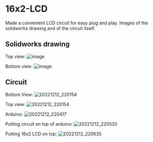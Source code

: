 # 16x2-LCD
Made a convenient LCD circuit for easy plug and play. Images of the solidworks drawing and of the circuit itself.

## Solidworks drawing
Top view:
![image](https://user-images.githubusercontent.com/115669425/207228792-cc8f7043-0851-484f-981e-f340d8a85e55.png)

Bottom view:
![image](https://user-images.githubusercontent.com/115669425/207229658-f5089aaf-f196-4d89-96e2-c1c11db0d5fd.png)

## Circuit
Bottom View:
![20221212_220154](https://user-images.githubusercontent.com/115669425/207231817-0e5cabc6-bb94-4bfe-8070-ba6ef58771a2.jpg)

Top view:
![20221212_220154](https://user-images.githubusercontent.com/115669425/207231864-38d8493f-3959-4d60-b794-9022d30f9f64.jpg)

Arduino:
![20221212_220417](https://user-images.githubusercontent.com/115669425/207231908-5ee81f50-35a0-41e4-a96f-87e56ce4eb07.jpg)

Putting circuit on top of arduino:
![20221212_220520](https://user-images.githubusercontent.com/115669425/207231962-e8029b6f-da22-462c-a992-e08e9a99136e.jpg)

Putting 16x2 LCD on top:
![20221212_220635](https://user-images.githubusercontent.com/115669425/207232043-4c206400-3cc3-4869-998e-d7afccf07196.jpg)


